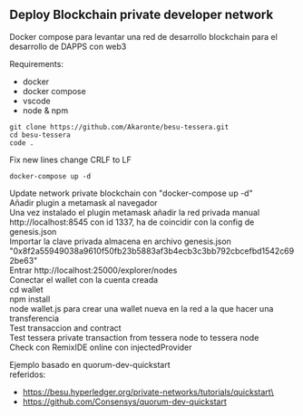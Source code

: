 
## Deploy Blockchain private developer network
Docker compose para levantar una red de desarrollo blockchain para el desarrollo de DAPPS con web3

Requirements:
- docker
- docker compose
- vscode
- node & npm

```
git clone https://github.com/Akaronte/besu-tessera.git
cd besu-tessera
code .
```
Fix new lines change CRLF to LF
```
docker-compose up -d
```

Update network private blockchain con "docker-compose up -d"\
Añadir plugin a metamask al navegador\
Una vez instalado el plugin metamask añadir la red privada manual http://localhost:8545 con id 1337, ha de coincidir con la config de genesis.json\
Importar la clave privada almacena en archivo genesis.json "0x8f2a55949038a9610f50fb23b5883af3b4ecb3c3bb792cbcefbd1542c692be63"\
Entrar http://localhost:25000/explorer/nodes \
Conectar el wallet con la cuenta creada\
cd wallet\
npm install\
node wallet.js para crear una wallet nueva en la red a la que hacer una transferencia\
Test transaccion and contract\
Test tessera private transaction from tessera node to tessera node\
Check con RemixIDE online con injectedProvider

Ejemplo basado en quorum-dev-quickstart\
referidos:
- https://besu.hyperledger.org/private-networks/tutorials/quickstart\
- https://github.com/Consensys/quorum-dev-quickstart